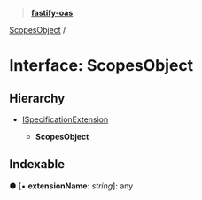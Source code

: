 > **[fastify-oas](../README.md)**

[ScopesObject](scopesobject.md) /

# Interface: ScopesObject

## Hierarchy

* [ISpecificationExtension](ispecificationextension.md)

  * **ScopesObject**

## Indexable

● \[▪ **extensionName**: *string*\]: any